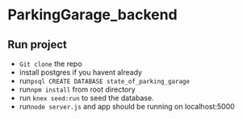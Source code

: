 # ParkingGarage_backend

## Run project

* `Git clone` the repo
* install postgres if you havent already
* run`psql CREATE DATABASE state_of_parking_garage`
* run`npm install` from root directory
* run `knex seed:run` to seed the database.
* run`node server.js` and app should be running on localhost:5000



